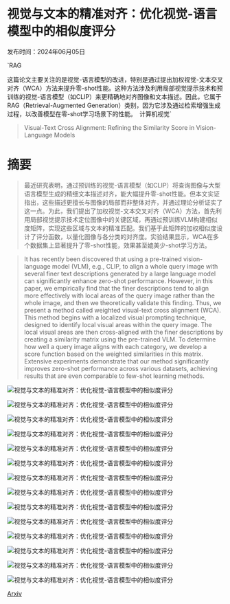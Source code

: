 # 视觉与文本的精准对齐：优化视觉-语言模型中的相似度评分

发布时间：2024年06月05日

`RAG

这篇论文主要关注的是视觉-语言模型的改进，特别是通过提出加权视觉-文本交叉对齐（WCA）方法来提升零-shot性能。这种方法涉及利用局部视觉提示技术和预训练的视觉-语言模型（如CLIP）来更精确地对齐图像和文本描述。因此，它属于RAG（Retrieval-Augmented Generation）类别，因为它涉及通过检索增强生成过程，以改善模型在零-shot学习场景下的性能。` `计算机视觉`

> Visual-Text Cross Alignment: Refining the Similarity Score in Vision-Language Models

# 摘要

> 最近研究表明，通过预训练的视觉-语言模型（如CLIP）将查询图像与大型语言模型生成的精细文本描述对齐，能大幅提升零-shot性能。但本文实证指出，这些描述更擅长与图像的局部而非整体对齐，并通过理论分析证实了这一点。为此，我们提出了加权视觉-文本交叉对齐（WCA）方法，首先利用局部视觉提示技术定位图像中的关键区域，再通过预训练VLM构建相似度矩阵，实现这些区域与文本的精准匹配。我们基于此矩阵的加权相似度设计了评分函数，以量化图像与各分类的对齐度。实验结果显示，WCA在多个数据集上显著提升了零-shot性能，效果甚至媲美少-shot学习方法。

> It has recently been discovered that using a pre-trained vision-language model (VLM), e.g., CLIP, to align a whole query image with several finer text descriptions generated by a large language model can significantly enhance zero-shot performance. However, in this paper, we empirically find that the finer descriptions tend to align more effectively with local areas of the query image rather than the whole image, and then we theoretically validate this finding. Thus, we present a method called weighted visual-text cross alignment (WCA). This method begins with a localized visual prompting technique, designed to identify local visual areas within the query image. The local visual areas are then cross-aligned with the finer descriptions by creating a similarity matrix using the pre-trained VLM. To determine how well a query image aligns with each category, we develop a score function based on the weighted similarities in this matrix. Extensive experiments demonstrate that our method significantly improves zero-shot performance across various datasets, achieving results that are even comparable to few-shot learning methods.

![视觉与文本的精准对齐：优化视觉-语言模型中的相似度评分](../../../paper_images/2406.02915/x1.png)

![视觉与文本的精准对齐：优化视觉-语言模型中的相似度评分](../../../paper_images/2406.02915/x2.png)

![视觉与文本的精准对齐：优化视觉-语言模型中的相似度评分](../../../paper_images/2406.02915/x3.png)

![视觉与文本的精准对齐：优化视觉-语言模型中的相似度评分](../../../paper_images/2406.02915/x4.png)

![视觉与文本的精准对齐：优化视觉-语言模型中的相似度评分](../../../paper_images/2406.02915/x5.png)

![视觉与文本的精准对齐：优化视觉-语言模型中的相似度评分](../../../paper_images/2406.02915/x6.png)

![视觉与文本的精准对齐：优化视觉-语言模型中的相似度评分](../../../paper_images/2406.02915/x7.png)

![视觉与文本的精准对齐：优化视觉-语言模型中的相似度评分](../../../paper_images/2406.02915/x9.png)

![视觉与文本的精准对齐：优化视觉-语言模型中的相似度评分](../../../paper_images/2406.02915/x10.png)

![视觉与文本的精准对齐：优化视觉-语言模型中的相似度评分](../../../paper_images/2406.02915/x11.png)

![视觉与文本的精准对齐：优化视觉-语言模型中的相似度评分](../../../paper_images/2406.02915/x12.png)

![视觉与文本的精准对齐：优化视觉-语言模型中的相似度评分](../../../paper_images/2406.02915/x13.png)

![视觉与文本的精准对齐：优化视觉-语言模型中的相似度评分](../../../paper_images/2406.02915/eurosat_overview_small.jpg)

![视觉与文本的精准对齐：优化视觉-语言模型中的相似度评分](../../../paper_images/2406.02915/x14.png)

[Arxiv](https://arxiv.org/abs/2406.02915)